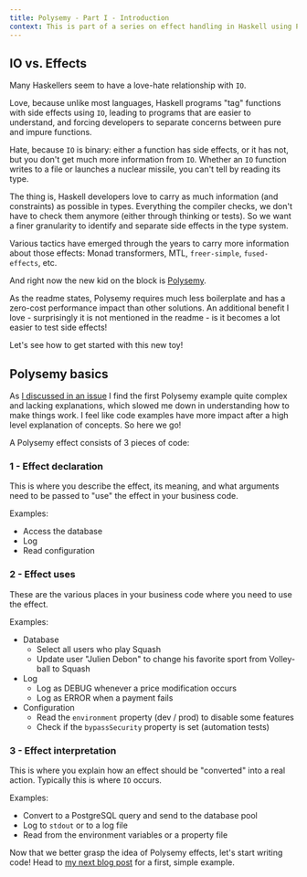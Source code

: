 ```yaml
---
title: Polysemy - Part I - Introduction
context: This is part of a series on effect handling in Haskell using Polysemy
---
```


## IO vs. Effects

Many Haskellers seem to have a love-hate relationship with `IO`.

Love, because unlike most languages, Haskell programs "tag" functions with side effects using `IO`, leading to programs that are easier to understand, and forcing developers to separate concerns between pure and impure functions.

Hate, because `IO` is binary: either a function has side effects, or it has not, but you don't get much more information from `IO`. Whether an `IO` function writes to a file or launches a nuclear missile, you can't tell by reading its type.

The thing is, Haskell developers love to carry as much information (and constraints) as possible in types. Everything the compiler checks, we don't have to check them anymore (either through thinking or tests). So we want a finer granularity to identify and separate side effects in the type system. 

Various tactics have emerged through the years to carry more information about those effects: Monad transformers, MTL, `freer-simple`, `fused-effects`, etc.

And right now the new kid on the block is [Polysemy](https://hackage.haskell.org/package/polysemy).

As the readme states, Polysemy requires much less boilerplate and has a zero-cost performance impact than other solutions. An additional benefit I love - surprisingly it is not mentioned in the readme - is it becomes a lot easier to test side effects!

Let's see how to get started with this new toy!

## Polysemy basics
As [I discussed in an issue](https://github.com/polysemy-research/polysemy/issues/234) I find the first Polysemy example quite complex and lacking explanations, which slowed me down in understanding how to make things work. I feel like code examples have more impact after a high level explanation of concepts. So here we go!

A Polysemy effect consists of 3 pieces of code:

### 1 - Effect declaration

This is where you describe the effect, its meaning, and what arguments need to be passed to "use" the effect in your business code.

Examples:

* Access the database
* Log
* Read configuration

### 2 - Effect uses

These are the various places in your business code where you need to use the effect.

Examples:

* Database
  * Select all users who play Squash
  * Update user "Julien Debon" to change his favorite sport from Volley-ball to Squash
* Log
  * Log as DEBUG whenever a price modification occurs
  * Log as ERROR when a payment fails
* Configuration
  * Read the `environment` property (dev / prod) to disable some features
  * Check if the `bypassSecurity` property is set (automation tests)
  
### 3 - Effect interpretation

This is where you explain how an effect should be "converted" into a real action. Typically this is where `IO` occurs.

Examples:

* Convert to a PostgreSQL query and send to the database pool
* Log to `stdout` or to a log file
* Read from the environment variables or a property file

Now that we better grasp the idea of Polysemy effects, let's start writing code! Head to [my next blog post](2019-10-11-polysemy-first-example.html) for a first, simple example.
